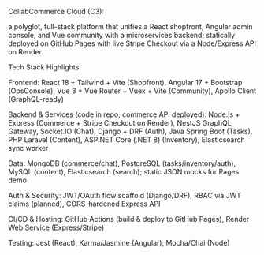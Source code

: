 
CollabCommerce Cloud (C3): 

a polyglot, full-stack platform that unifies a React shopfront, Angular admin console, and Vue community with a microservices backend; statically deployed on GitHub Pages with live Stripe Checkout via a Node/Express API on Render.

Tech Stack Highlights

Frontend: React 18 + Tailwind + Vite (Shopfront), Angular 17 + Bootstrap (OpsConsole), Vue 3 + Vue Router + Vuex + Vite (Community), Apollo Client (GraphQL-ready)

Backend & Services (code in repo; commerce API deployed):
Node.js + Express (Commerce + Stripe Checkout on Render), NestJS GraphQL Gateway, Socket.IO (Chat), Django + DRF (Auth), Java Spring Boot (Tasks), PHP Laravel (Content), ASP.NET Core (.NET 8) (Inventory), Elasticsearch sync worker

Data: MongoDB (commerce/chat), PostgreSQL (tasks/inventory/auth), MySQL (content), Elasticsearch (search); static JSON mocks for Pages demo

Auth & Security: JWT/OAuth flow scaffold (Django/DRF), RBAC via JWT claims (planned), CORS-hardened Express API

CI/CD & Hosting: GitHub Actions (build & deploy to GitHub Pages), Render Web Service (Express/Stripe)

Testing: Jest (React), Karma/Jasmine (Angular), Mocha/Chai (Node)
